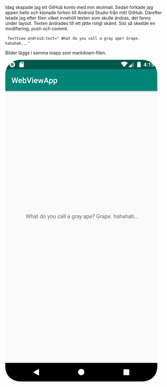 

Idag skapade jag ett GitHub konto med min skolmail. Sedan forkade jag appen hello och klonade forken till Android Studio från mitt GitHub.
Därefter letade jag efter filen vilket innehöll texten som skulle ändras, det fanns under layout. Texten ändrades till ett jätte roligt skämt.
Sist så skedde en modifiering, push och commit.

```
 TextView android:text=" What do you call a gray ape? Grape. hahahah..."
```


Bilder läggs i samma mapp som markdown-filen.

![](b21eddka.png)
